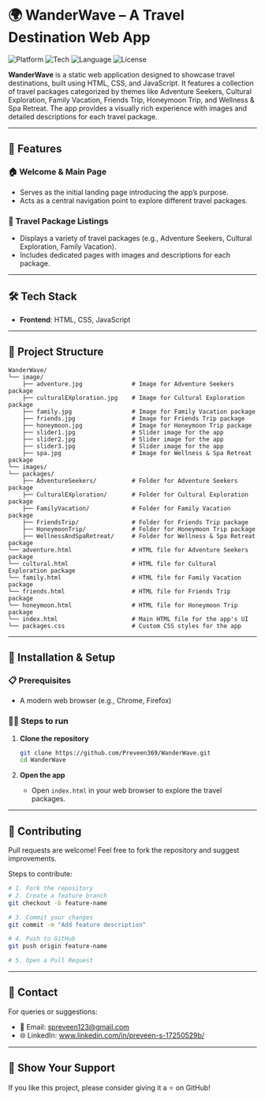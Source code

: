 # 🌍 WanderWave – A Travel Destination Web App

![Platform](https://img.shields.io/badge/Platform-Web-blue.svg)
![Tech](https://img.shields.io/badge/Frontend-HTML%20%7C%20CSS-orange.svg)
![Language](https://img.shields.io/badge/Language-JavaScript-yellow.svg)
![License](https://img.shields.io/badge/License-MIT-lightgrey.svg)

**WanderWave** is a static web application designed to showcase travel destinations, built using HTML, CSS, and JavaScript. It features a collection of travel packages categorized by themes like Adventure Seekers, Cultural Exploration, Family Vacation, Friends Trip, Honeymoon Trip, and Wellness & Spa Retreat. The app provides a visually rich experience with images and detailed descriptions for each travel package.

---

## 🚀 Features

### 🏠 Welcome & Main Page
- Serves as the initial landing page introducing the app’s purpose.  
- Acts as a central navigation point to explore different travel packages.

### 🌴 Travel Package Listings
- Displays a variety of travel packages (e.g., Adventure Seekers, Cultural Exploration, Family Vacation).  
- Includes dedicated pages with images and descriptions for each package.

---

## 🛠️ Tech Stack

- **Frontend**: HTML, CSS, JavaScript  

---

## 📂 Project Structure

```
WanderWave/
└── image/
    ├── adventure.jpg              # Image for Adventure Seekers package
    ├── culturalEXploration.jpg    # Image for Cultural Exploration package
    ├── family.jpg                 # Image for Family Vacation package
    ├── friends.jpg                # Image for Friends Trip package
    ├── honeymoon.jpg              # Image for Honeymoon Trip package
    ├── slider1.jpg                # Slider image for the app
    ├── slider2.jpg                # Slider image for the app
    ├── slider3.jpg                # Slider image for the app
    ├── spa.jpg                    # Image for Wellness & Spa Retreat package
└── images/
└── packages/
    ├── AdventureSeekers/          # Folder for Adventure Seekers package
    ├── CulturalEXploration/       # Folder for Cultural Exploration package
    ├── FamilyVacation/            # Folder for Family Vacation package
    ├── FriendsTrip/               # Folder for Friends Trip package
    ├── HoneymoonTrip/             # Folder for Honeymoon Trip package
    ├── WellnessAndSpaRetreat/     # Folder for Wellness & Spa Retreat package
└── adventure.html                 # HTML file for Adventure Seekers package
└── cultural.html                  # HTML file for Cultural Exploration package
└── family.html                    # HTML file for Family Vacation package
└── friends.html                   # HTML file for Friends Trip package
└── honeymoon.html                 # HTML file for Honeymoon Trip package
└── index.html                     # Main HTML file for the app's UI
└── packages.css                   # Custom CSS styles for the app
```

---

## 🧪 Installation & Setup

### 📋 Prerequisites
- A modern web browser (e.g., Chrome, Firefox)

### 🧑‍💻 Steps to run
1. **Clone the repository**
   ```bash
   git clone https://github.com/Preveen369/WanderWave.git
   cd WanderWave
   ```

2. **Open the app**
   - Open `index.html` in your web browser to explore the travel packages.

---

## 🤝 Contributing

Pull requests are welcome! Feel free to fork the repository and suggest improvements.

Steps to contribute:

```bash
# 1. Fork the repository
# 2. Create a feature branch
git checkout -b feature-name

# 3. Commit your changes
git commit -m "Add feature description"

# 4. Push to GitHub
git push origin feature-name

# 5. Open a Pull Request
```

---

## 📧 Contact

For queries or suggestions:

- 📩 Email: spreveen123@gmail.com  
- 🌐 LinkedIn: www.linkedin.com/in/preveen-s-17250529b/

---

## 🌟 Show Your Support

If you like this project, please consider giving it a ⭐ on GitHub!
